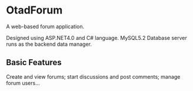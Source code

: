 # OtadForum


A web-based forum application. 

Designed using ASP.NET4.0 and C# language. MySQL5.2 Database server runs as the backend data manager.

## Basic Features 

Create and view forums; 
start discussions and post comments; 
manage forum users...
